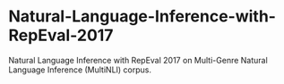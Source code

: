 # Natural-Language-Inference-with-RepEval-2017
Natural Language Inference with RepEval 2017 on Multi-Genre Natural Language Inference (MultiNLI) corpus.
